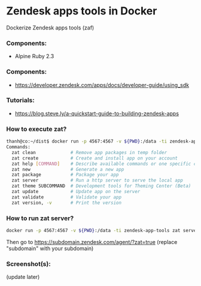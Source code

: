 # Zendesk apps tools in Docker

Dockerize Zendesk apps tools (zaf)

### Components:

* Alpine Ruby 2.3

### Components:
* https://developer.zendesk.com/apps/docs/developer-guide/using_sdk

### Tutorials:
* https://blog.steve.ly/a-quickstart-guide-to-building-zendesk-apps

### How to execute zat?
```bash
thanh@co:~/dist$ docker run -p 4567:4567 -v ${PWD}:/data -ti zendesk-app-tools zat 
Commands:
  zat clean             # Remove app packages in temp folder
  zat create            # Create and install app on your account
  zat help [COMMAND]    # Describe available commands or one specific command
  zat new               # Generate a new app
  zat package           # Package your app
  zat server            # Run a http server to serve the local app
  zat theme SUBCOMMAND  # Development tools for Theming Center (Beta)
  zat update            # Update app on the server
  zat validate          # Validate your app
  zat version, -v       # Print the version
```

### How to run zat server?
```Bash
docker run -p 4567:4567 -v ${PWD}:/data -ti zendesk-app-tools zat server --bind 0.0.0.0
```
Then go to https://subdomain.zendesk.com/agent/?zat=true (replace "subdomain" with your subdomain)

### Screenshot(s):
(update later)
